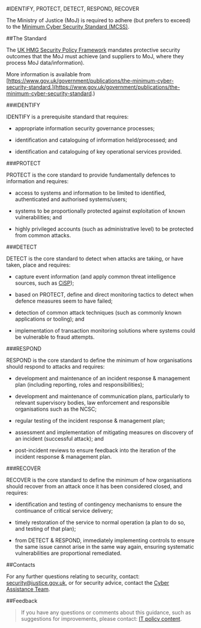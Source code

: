 #IDENTIFY, PROTECT, DETECT, RESPOND, RECOVER

The Ministry of Justice (MoJ) is required to adhere (but prefers to exceed) to the [Minimum Cyber Security Standard (MCSS)](https://www.gov.uk/government/publications/the-minimum-cyber-security-standard).

<a id="the-standard"></a>
##The Standard

The [UK HMG Security Policy Framework](https://www.gov.uk/government/publications/security-policy-framework) mandates protective security outcomes that the MoJ must achieve (and suppliers to MoJ, where they process MoJ data/information).

More information is available from [https://www.gov.uk/government/publications/the-minimum-cyber-security-standard.](https://www.gov.uk/government/publications/the-minimum-cyber-security-standard.)

<a id="identify"></a>
###IDENTIFY

IDENTIFY is a prerequisite standard that requires:

* appropriate information security governance processes;

* identification and cataloguing of information held/processed; and

* identification and cataloguing of key operational services provided.


<a id="protect"></a>
###PROTECT

PROTECT is the core standard to provide fundamentally defences to information and requires:

* access to systems and information to be limited to identified, authenticated and authorised systems/users;

* systems to be proportionally protected against exploitation of known vulnerabilities; and

* highly privileged accounts (such as administrative level) to be protected from common attacks.


<a id="detect"></a>
###DETECT

DETECT is the core standard to detect when attacks are taking, or have taken, place and requires:

* capture event information (and apply common threat intelligence sources, such as [CiSP](https://www.ncsc.gov.uk/cisp));

* based on PROTECT, define and direct monitoring tactics to detect when defence measures seem to have failed;

* detection of common attack techniques (such as commonly known applications or tooling); and

* implementation of transaction monitoring solutions where systems could be vulnerable to fraud attempts.


<a id="respond"></a>
###RESPOND

RESPOND is the core standard to define the minimum of how organisations should respond to attacks and requires:

* development and maintenance of an incident response & management plan (including reporting, roles and responsibilities);

* development and maintenance of communication plans, particularly to relevant supervisory bodies, law enforcement and responsible organisations such as the NCSC;

* regular testing of the incident response & management plan;

* assessment and implementation of mitigating measures on discovery of an incident (successful attack); and

* post-incident reviews to ensure feedback into the iteration of the incident response & management plan.


<a id="recover"></a>
###RECOVER

RECOVER is the core standard to define the minimum of how organisations should recover from an attack once it has been considered closed, and requires:

* identification and testing of contingency mechanisms to ensure the continuance of critical service delivery;

* timely restoration of the service to normal operation (a plan to do so, and testing of that plan);

* from DETECT & RESPOND, immediately implementing controls to ensure the same issue cannot arise in the same way again, ensuring systematic vulnerabilities are proportional remediated.


<a id="contacts"></a>
##Contacts

For any further questions relating to security, contact: [security@justice.gov.uk](mailto:security@justice.gov.uk), or for security advice, contact the [Cyber Assistance Team](mailto:CyberConsultancy@digital.justice.gov.uk).

<a id="feedback"></a>
##Feedback

> If you have any questions or comments about this guidance, such as suggestions for improvements, please contact: [IT policy content](mailto:itpolicycontent@digital.justice.gov.uk).

